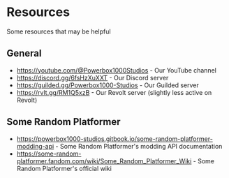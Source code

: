 # Resources
Some resources that may be helpful

## General
- https://youtube.com/@Powerbox1000Studios - Our YouTube channel
- https://discord.gg/6fsHzXuXXT - Our Discord server
- https://guilded.gg/Powerbox1000-Studios - Our Guilded server
- https://rvlt.gg/RM1Q5xzB - Our Revolt server (slightly less active on Revolt)

## Some Random Platformer
- https://powerbox1000-studios.gitbook.io/some-random-platformer-modding-api - Some Random Platformer's modding API documentation
- https://some-random-platformer.fandom.com/wiki/Some_Random_Platformer_Wiki - Some Random Platformer's official wiki

